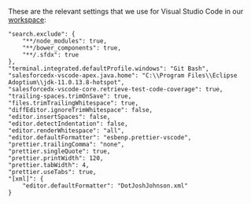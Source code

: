 These are the relevant settings that we use for Visual Studio Code in our [workspace](https://github.com/Nakama-Partnering-Services/project-scaffolding/blob/main/.vscode/settings.json):

    "search.exclude": {
    	"**/node_modules": true,
    	"**/bower_components": true,
    	"**/.sfdx": true
    },
    "terminal.integrated.defaultProfile.windows": "Git Bash",
    "salesforcedx-vscode-apex.java.home": "C:\\Program Files\\Eclipse Adoptium\\jdk-11.0.13.8-hotspot",
    "salesforcedx-vscode-core.retrieve-test-code-coverage": true,
    "trailing-spaces.trimOnSave": true,
    "files.trimTrailingWhitespace": true,
    "diffEditor.ignoreTrimWhitespace": false,
    "editor.insertSpaces": false,
    "editor.detectIndentation": false,
    "editor.renderWhitespace": "all",
    "editor.defaultFormatter": "esbenp.prettier-vscode",
    "prettier.trailingComma": "none",
    "prettier.singleQuote": true,
    "prettier.printWidth": 120,
    "prettier.tabWidth": 4,
    "prettier.useTabs": true,
    "[xml]": {
    	"editor.defaultFormatter": "DotJoshJohnson.xml"
    }
